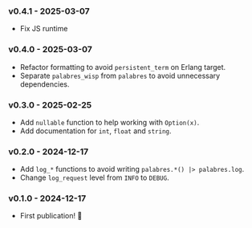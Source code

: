 ### v0.4.1 - 2025-03-07

- Fix JS runtime

### v0.4.0 - 2025-03-07

- Refactor formatting to avoid `persistent_term` on Erlang target.
- Separate `palabres_wisp` from `palabres` to avoid unnecessary dependencies.

### v0.3.0 - 2025-02-25

- Add `nullable` function to help working with `Option(x)`.
- Add documentation for `int`, `float` and `string`.

### v0.2.0 - 2024-12-17

- Add `log_*` functions to avoid writing `palabres.*() |> palabres.log`.
- Change `log_request` level from `INFO` to `DEBUG`.

### v0.1.0 - 2024-12-17

- First publication! 🎉
